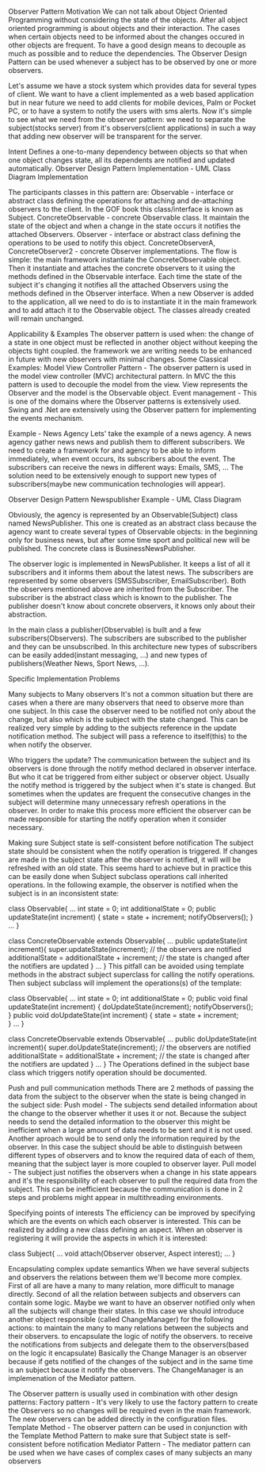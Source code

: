 Observer Pattern
Motivation
We can not talk about Object Oriented Programming without considering the state of the objects. After all object oriented programming is about objects and their interaction. The cases when certain objects need to be informed about the changes occured in other objects are frequent. To have a good design means to decouple as much as possible and to reduce the dependencies. The Observer Design Pattern can be used whenever a subject has to be observed by one or more observers.

Let's assume we have a stock system which provides data for several types of client. We want to have a client implemented as a web based application but in near future we need to add clients for mobile devices, Palm or Pocket PC, or to have a system to notify the users with sms alerts. Now it's simple to see what we need from the observer pattern: we need to separate the subject(stocks server) from it's observers(client applications) in such a way that adding new observer will be transparent for the server.

Intent
Defines a one-to-many dependency between objects so that when one object changes state, all its dependents are notified and updated automatically.
Observer Design Pattern Implementation - UML Class Diagram 
Implementation

The participants classes in this pattern are:
Observable - interface or abstract class defining the operations for attaching and de-attaching observers to the client. In the GOF book this class/interface is known as Subject.
ConcreteObservable - concrete Observable class. It maintain the state of the object and when a change in the state occurs it notifies the attached Observers.
Observer - interface or abstract class defining the operations to be used to notify this object.
ConcreteObserverA, ConcreteObserver2 - concrete Observer implementations.
The flow is simple: the main framework instantiate the ConcreteObservable object. Then it instantiate and attaches the concrete observers to it using the methods defined in the Observable interface. Each time the state of the subject it's changing it notifies all the attached Observers using the methods defined in the Observer interface. When a new Observer is added to the application, all we need to do is to instantiate it in the main framework and to add attach it to the Observable object. The classes already created will remain unchanged.



Applicability & Examples
The observer pattern is used when:
the change of a state in one object must be reflected in another object without keeping the objects tight coupled.
the framework we are writing needs to be enhanced in future with new observers with minimal changes.
Some Classical Examples:
Model View Controller Pattern - The observer pattern is used in the model view controller (MVC) architectural pattern. In MVC the this pattern is used to decouple the model from the view. View represents the Observer and the model is the Observable object.
Event management - This is one of the domains where the Observer patterns is extensively used. Swing and .Net are extensively using the Observer pattern for implementing the events mechanism.


Example - News Agency
Lets' take the example of a news agency. A news agency gather news news and publish them to different subscribers. We need to create a framework for and agency to be able to inform immediately, when event occurs, its subscribers about the event. The subscribers can receive the news in different ways: Emails, SMS, ... The solution need to be extensively enough to support new types of subscribers(maybe new communication technologies will appear).

 Observer Design Pattern Newspublisher Example - UML Class Diagram

Obviously, the agency is represented by an Observable(Subject) class named NewsPublisher. This one is created as an abstract class because the agency want to create several types of Observable objects: in the beginning only for business news, but after some time sport and political new will be published. The concrete class is BusinessNewsPublisher.

The observer logic is implemented in NewsPublisher. It keeps a list of all it subscribers and it informs them about the latest news. The subscribers are represented by some observers (SMSSubscriber, EmailSubscriber). Both the observers mentioned above are inherited from the Subscriber. The subscriber is the abstract class which is known to the publisher. The publisher doesn't know about concrete observers, it knows only about their abstraction.

In the main class a publisher(Observable) is built and a few subscribers(Observers). The subscribers are subscribed to the publisher and they can be unsubscribed. In this architecture new types of subscribers can be easily added(instant messaging, ...) and new types of publishers(Weather News, Sport News, ...).


Specific Implementation Problems

Many subjects to Many observers
It's not a common situation but there are cases when a there are many observers that need to observe more than one subject. In this case the observer need to be notified not only about the change, but also which is the subject with the state changed. This can be realized very simple by adding to the subjects reference in the update notification method. The subject will pass a reference to itself(this) to the when notify the observer.

Who triggers the update?
The communication between the subject and its observers is done through the notify method declared in observer interface. But who it cat be triggered from either subject or observer object. Usually the notify method is triggered by the subject when it's state is changed. But sometimes when the updates are frequent the consecutive changes in the subject will determine many unnecessary refresh operations in the observer. In order to make this process more efficient the observer can be made responsible for starting the notify operation when it consider necessary.

Making sure Subject state is self-consistent before notification
The subject state should be consistent when the notify operation is triggered. If changes are made in the subject state after the observer is notified, it will will be refreshed with an old state. This seems hard to achieve but in practice this can be easily done when Subject subclass operations call inherited operations. In the following example, the observer is notified when the subject is in an inconsistent state:

class Observable{
	...
	int state = 0;
	int additionalState = 0;
	public updateState(int increment)
	{
		state = state + increment;
		notifyObservers();
	}
	...
}

class ConcreteObservable extends Observable{
	...
	public updateState(int increment){
		super.updateState(increment); // the observers are notified
		additionalState = additionalState + increment; // the state is changed after the notifiers are updated
	}
	...
}
This pitfall can be avoided using template methods in the abstract subject superclass for calling the notify operations. Then subject subclass will implement the operations(s) of the template:

class Observable{
	...
	int state = 0;
	int additionalState = 0;
	public void final updateState(int increment)
	{
		doUpdateState(increment);
		notifyObservers();
	}
	public void doUpdateState(int increment)
	{
		state = state + increment;		
	}
	...
}

class ConcreteObservable extends Observable{
	...
	public doUpdateState(int increment){
		super.doUpdateState(increment); // the observers are notified
		additionalState = additionalState + increment; // the state is changed after the notifiers are updated
	}
	...
}
The Operations defined in the subject base class which triggers notify operation should be documented.


Push and pull communication methods
There are 2 methods of passing the data from the subject to the observer when the state is being changed in the subject side:
Push model - The subjects send detailed information about the change to the observer whether it uses it or not. Because the subject needs to send the detailed information to the observer this might be inefficient when a large amount of data needs to be sent and it is not used. Another aproach would be to send only the information required by the observer. In this case the subject should be able to distinguish between different types of observers and to know the required data of each of them, meaning that the subject layer is more coupled to observer layer.
Pull model - The subject just notifies the observers when a change in his state appears and it's the responsibility of each observer to pull the required data from the subject. This can be inefficient because the communication is done in 2 steps and problems might appear in multithreading environments.

Specifying points of interests
The efficiency can be improved by specifying which are the events on which each observer is interested. This can be realized by adding a new class defining an aspect. When an observer is registering it will provide the aspects in which it is interested:

class Subject{
	...
	void attach(Observer observer, Aspect interest);
	...
}

Encapsulating complex update semantics
When we have several subjects and observers the relations between them we'll become more complex. First of all are have a many to many relation, more difficult to manage directly. Second of all the relation between subjects and observers can contain some logic. Maybe we want to have an observer notified only when all the subjects will change their states. In this case we should introduce another object responsible (called ChangeManager) for the following actions:
to maintain the many to many relations between the subjects and their observers.
to encapsulate the logic of notify the observers.
to receive the notifications from subjects and delegate them to the observers(based on the logic it encapsulate)
Basically the Change Manager is an observer because if gets notified of the changes of the subject and in the same time is an subject because it notify the observers. The ChangeManager is an implemenation of the Mediator pattern.


The Observer pattern is usually used in combination with other design patterns:
Factory pattern - It's very likely to use the factory pattern to create the Observers so no changes will be required even in the main framework. The new observers can be added directly in the configuration files.
Template Method - The observer pattern can be used in conjunction with the Template Method Pattern to make sure that Subject state is self-consistent before notification
Mediator Pattern - The mediator pattern can be used when we have cases of complex cases of many subjects an many observers
